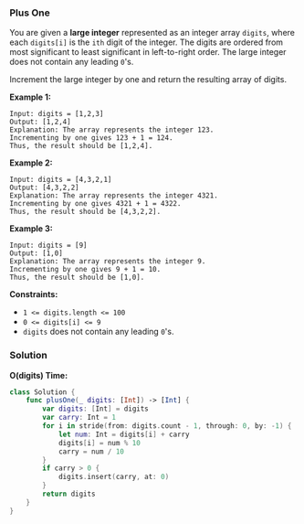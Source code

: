 
### Plus One

You are given a __large integer__ represented as an integer array `digits`, where each `digits[i]` is the `ith` digit of the integer. The digits are ordered from most significant to least significant in left-to-right order. The large integer does not contain any leading `0`'s.

Increment the large integer by one and return the resulting array of digits.

__Example 1:__
```
Input: digits = [1,2,3]
Output: [1,2,4]
Explanation: The array represents the integer 123.
Incrementing by one gives 123 + 1 = 124.
Thus, the result should be [1,2,4].
```
__Example 2:__
```
Input: digits = [4,3,2,1]
Output: [4,3,2,2]
Explanation: The array represents the integer 4321.
Incrementing by one gives 4321 + 1 = 4322.
Thus, the result should be [4,3,2,2].
```
__Example 3:__
```
Input: digits = [9]
Output: [1,0]
Explanation: The array represents the integer 9.
Incrementing by one gives 9 + 1 = 10.
Thus, the result should be [1,0].
```

__Constraints:__
* `1 <= digits.length <= 100`
* `0 <= digits[i] <= 9`
* `digits` does not contain any leading `0`'s.

### Solution
__O(digits) Time:__
```Swift
class Solution {
    func plusOne(_ digits: [Int]) -> [Int] {
        var digits: [Int] = digits
        var carry: Int = 1
        for i in stride(from: digits.count - 1, through: 0, by: -1) {
            let num: Int = digits[i] + carry
            digits[i] = num % 10
            carry = num / 10
        }
        if carry > 0 {
            digits.insert(carry, at: 0)
        }
        return digits
    }
}
```